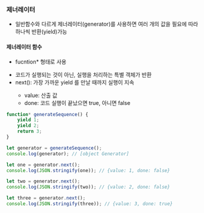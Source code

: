 ### 제너레이터

- 일반함수와 다르게 제너레이터(generator)를 사용하면 여러 개의 값을 필요에 따라 하나씩 반환(yield)가능



#### 제너레이터 함수

* fucntion* 형태로 사용

- 코드가 실행되는 것이 아닌, 실행을 처리하는 특별 객체가 반환
- next(): 가장 가까운 yield <value>를 만날 때까지 실행이 지속
  - value: 산출 값
  - done: 코드 실행이 끝났으면 true, 아니면 false

``` javascript
function* generateSequence() {
    yield 1;
    yield 2;
    return 3;
}

let generator = generateSequence();
console.log(generator); // [object Generator]

let one = generator.next();
console.log(JSON.stringify(one)); // {value: 1, done: false}

let two = generator.next();
console.log(JSON.stringify(two)); // {value: 2, done: false}

let three = generator.next();
console.log(JSON.stringify(three)); // {value: 3, done: true}
```

